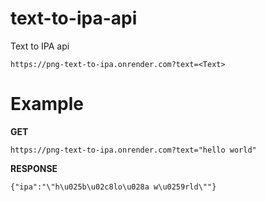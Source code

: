 # text-to-ipa-api
Text to IPA api

```
https://png-text-to-ipa.onrender.com?text=<Text>
```
# Example

**GET**
```
https://png-text-to-ipa.onrender.com?text="hello world"
```

**RESPONSE**
```
{"ipa":"\"h\u025b\u02c8lo\u028a w\u0259rld\""}
```
